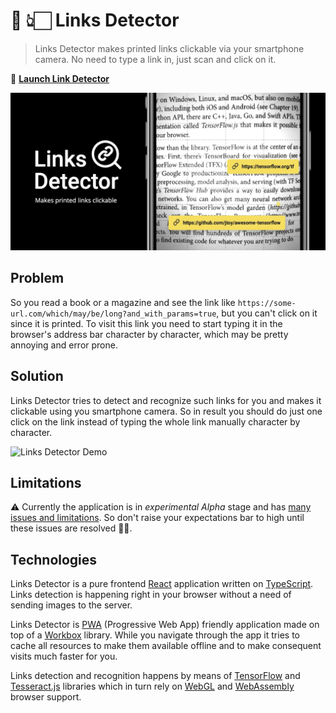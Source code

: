 # 📖 👆🏻 Links Detector

> Links Detector makes printed links clickable via your smartphone camera. No need to type a link in, just scan and click on it.

🚀 [**Launch Link Detector**](https://trekhleb.github.io/links-detector)

[![Links Detector](./public/images/links-detector-banner-bg-black-2.png)](https://trekhleb.github.io/links-detector)

## Problem

So you read a book or a magazine and see the link like `https://some-url.com/which/may/be/long?and_with_params=true`, but you can't click on it since it is printed. To visit this link you need to start typing it in the browser's address bar character by character, which may be pretty annoying and error prone.

## Solution

Links Detector tries to detect and recognize such links for you and makes it clickable using you smartphone camera. So in result you should do just one click on the link instead of typing the whole link manually character by character.

![Links Detector Demo](./public/videos/demo-white.gif)

## Limitations

⚠️ Currently the application is in _experimental_ _Alpha_ stage and has [many issues and limitations](https://github.com/trekhleb/links-detector/issues?q=is%3Aopen+is%3Aissue+label%3Aenhancement). So don't raise your expectations bar to high until these issues are resolved 🤷🏻‍.

## Technologies

Links Detector is a pure frontend [React](https://create-react-app.dev/) application written on [TypeScript](https://www.typescriptlang.org/). Links detection is happening right in your browser without a need of sending images to the server.

Links Detector is [PWA](https://web.dev/progressive-web-apps/) (Progressive Web App) friendly application made on top of a [Workbox](https://developers.google.com/web/tools/workbox) library. While you navigate through the app it tries to cache all resources to make them available offline and to make consequent visits much faster for you.

Links detection and recognition happens by means of [TensorFlow](https://www.tensorflow.org) and [Tesseract.js](https://github.com/naptha/tesseract.js) libraries which in turn rely on [WebGL](https://developer.mozilla.org/en-US/docs/Web/API/WebGL_API) and [WebAssembly](https://developer.mozilla.org/en-US/docs/WebAssembly) browser support.
